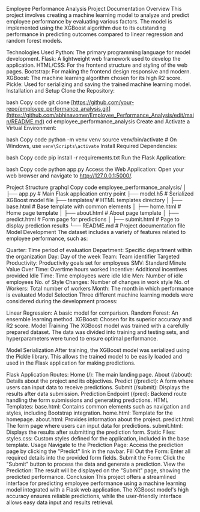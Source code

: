 Employee Performance Analysis Project Documentation
Overview
This project involves creating a machine learning model to analyze and predict employee performance by evaluating various factors. The model is implemented using the XGBoost algorithm due to its outstanding performance in predicting outcomes compared to linear regression and random forest models.

Technologies Used
Python: The primary programming language for model development.
Flask: A lightweight web framework used to develop the application.
HTML/CSS: For the frontend structure and styling of the web pages.
Bootstrap: For making the frontend design responsive and modern.
XGBoost: The machine learning algorithm chosen for its high R2 score.
Pickle: Used for serializing and saving the trained machine learning model.
Installation and Setup
Clone the Repository:

bash
Copy code
git clone [https://github.com/your-repo/employee_performance_analysis.git](https://github.com/abhinavomer/Employee_Performance_Analysis/edit/main/README.md)
cd employee_performance_analysis
Create and Activate a Virtual Environment:

bash
Copy code
python -m venv venv
source venv/bin/activate  # On Windows, use `venv\Scripts\activate`
Install Required Dependencies:

bash
Copy code
pip install -r requirements.txt
Run the Flask Application:

bash
Copy code
python app.py
Access the Web Application:
Open your web browser and navigate to http://127.0.0.1:5000/.

Project Structure
graphql
Copy code
employee_performance_analysis/
│
├── app.py                  # Main Flask application entry point
├── model.h5                # Serialized XGBoost model file
├── templates/              # HTML templates directory
│   ├── base.html           # Base template with common elements
│   ├── home.html           # Home page template
│   ├── about.html          # About page template
│   ├── predict.html        # Form page for predictions
│   ├── submit.html         # Page to display prediction results
└── README.md               # Project documentation file
Model Development
The dataset includes a variety of features related to employee performance, such as:

Quarter: Time period of evaluation
Department: Specific department within the organization
Day: Day of the week
Team: Team identifier
Targeted Productivity: Productivity goals set for employees
SMV: Standard Minute Value
Over Time: Overtime hours worked
Incentive: Additional incentives provided
Idle Time: Time employees were idle
Idle Men: Number of idle employees
No. of Style Changes: Number of changes in work style
No. of Workers: Total number of workers
Month: The month in which performance is evaluated
Model Selection
Three different machine learning models were considered during the development process:

Linear Regression: A basic model for comparison.
Random Forest: An ensemble learning method.
XGBoost: Chosen for its superior accuracy and R2 score.
Model Training
The XGBoost model was trained with a carefully prepared dataset. The data was divided into training and testing sets, and hyperparameters were tuned to ensure optimal performance.

Model Serialization
After training, the XGBoost model was serialized using the Pickle library. This allows the trained model to be easily loaded and used in the Flask application for making predictions.

Flask Application
Routes:
Home (/): The main landing page.
About (/about): Details about the project and its objectives.
Predict (/predict): A form where users can input data to receive predictions.
Submit (/submit): Displays the results after data submission.
Prediction Endpoint (/pred): Backend route handling the form submissions and generating predictions.
HTML Templates:
base.html: Contains common elements such as navigation and styles, including Bootstrap integration.
home.html: Template for the homepage.
about.html: Provides information about the project.
predict.html: The form page where users can input data for predictions.
submit.html: Displays the results after submitting the prediction form.
Static Files:
styles.css: Custom styles defined for the application, included in the base template.
Usage
Navigate to the Prediction Page: Access the prediction page by clicking the "Predict" link in the navbar.
Fill Out the Form: Enter all required details into the provided form fields.
Submit the Form: Click the "Submit" button to process the data and generate a prediction.
View the Prediction: The result will be displayed on the "Submit" page, showing the predicted performance.
Conclusion
This project offers a streamlined interface for predicting employee performance using a machine learning model integrated with a Flask web application. The XGBoost model's high accuracy ensures reliable predictions, while the user-friendly interface allows easy data input and results retrieval.
